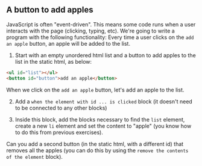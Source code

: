 
## A button to add apples


JavaScript is often "event-driven". This means some code runs when a user interacts with the page (clicking, typing, etc). 
We're going to write a program with the following functionality:
Every time a user clicks on the `add an apple` button, an apple will be added to the list.


1. Start with an empty unordered html list and a button to add apples to the list in the static html, as below:
                
```html
<ul id="list"></ul>
<button id="button">add an apple</button>
```

When we click on the `add an apple` button, let's add an apple to the list. 

2. Add a `when the element with id ... is clicked` block (it doesn't need to be connected to any other blocks)

3. Inside this block, add the blocks necessary to find the `list` element, create a new `li` element and set the content to "apple" (you know how to do this from previous exercises).

Can you add a second button (in the static html, with a different id) that removes all the apples (you can do this by using the `remove the contents of the element` block).              
